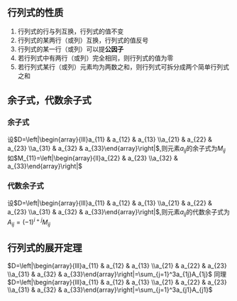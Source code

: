 ## 行列式的性质

1. 行列式的行与列互换，行列式的值不变
2. 行列式的某两行（或列）互换，行列式的值反号
3. 行列式的某一行（或列）可以提**公因子**
4. 若行列式中有两行（或列）完全相同，则行列式的值为零
5. 若行列式某行（或列）元素均为两数之和，则行列式可拆分成两个简单行列式之和

## 余子式，代数余子式

### 余子式

设$D=\left|\begin{array}{lll}a_{11} & a_{12} & a_{13} \\a_{21} & a_{22} & a_{23} \\a_{31} & a_{32} & a_{33}\end{array}\right|$,则元素$a_{ij}$的余子式为$M_{ij}$
如$M_{11}=\left|\begin{array}{ll}a_{22} & a_{23} \\a_{32} & a_{33}\end{array}\right|$

### 代数余子式

设$D=\left|\begin{array}{lll}a_{11} & a_{12} & a_{13} \\a_{21} & a_{22} & a_{23} \\a_{31} & a_{32} & a_{33}\end{array}\right|$,则元素$a_{ij}$的代数余子式为$A_{ij}=(-1)^{i+j}M_{ij}$

## 行列式的展开定理
$D=\left|\begin{array}{lll}a_{11} & a_{12} & a_{13} \\a_{21} & a_{22} & a_{23} \\a_{31} & a_{32} & a_{33}\end{array}\right|=\sum_{j=1}^3a_{1j}A_{1j}$
同理
$D=\left|\begin{array}{lll}a_{11} & a_{12} & a_{13} \\a_{21} & a_{22} & a_{23} \\a_{31} & a_{32} & a_{33}\end{array}\right|=\sum_{j=1}^3a_{j1}A_{j1}$